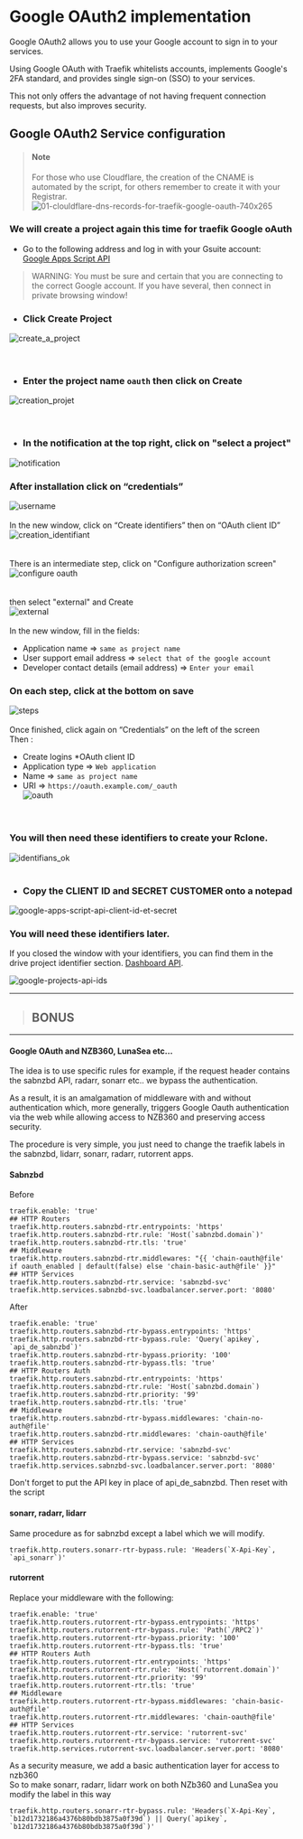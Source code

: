 # Google OAuth2 implementation

Google OAuth2 allows you to use your Google account to sign in to your services.

Using Google OAuth with Traefik whitelists accounts, implements Google's 2FA standard, and provides single sign-on (SSO) to your services.  

This not only offers the advantage of not having frequent connection requests, but also improves security.


## Google OAuth2 Service configuration

> #### Note  
> For those who use Cloudflare, the creation of the CNAME is automated by the script, for others remember to create it with your Registrar.  
![01-clouldflare-dns-records-for-traefik-google-oauth-740x265](https://user-images.githubusercontent.com/64525827/105626357-56f06100-5e2f-11eb-815d-684ea953c4c8.png)


### We will create a project again this time for traefik Google oAuth

* Go to the following address and log in with your Gsuite account:  
[Google Apps Script API](https://href.li/?https://console.cloud.google.com/cloud-resource-manager)

> WARNING: You must be sure and certain that you are connecting to the correct Google account.
If you have several, then connect in private browsing window!

* ### Click Create Project
![create_a_project](https://user-images.githubusercontent.com/64525827/119948392-14839000-bf99-11eb-96a0-c7509bde74e9.png)  
<br><br>
* ### Enter the project name ``oauth`` then click on Create  
![creation_projet](https://user-images.githubusercontent.com/64525827/119948566-3f6de400-bf99-11eb-8ddf-ce61d54a76b4.png)  
<br><br>
* ### In the notification at the top right, click on "select a project"  
![notification](https://user-images.githubusercontent.com/64525827/119949044-c28f3a00-bf99-11eb-8c9f-3342f6c0649e.png)  

### After installation click on “credentials”  
![username](https://user-images.githubusercontent.com/64525827/119950352-0a629100-bf9b-11eb-923c-fd49240cc6e0.png)
<br><br>
In the new window, click on “Create identifiers” then on “OAuth client ID”
![creation_identifiant](https://user-images.githubusercontent.com/64525827/119950515-33832180-bf9b-11eb-9e12-14995ab54f3c.png)  
<br><br>
There is an intermediate step, click on "Configure authorization screen"  
![configure oauth](https://user-images.githubusercontent.com/64525827/119950915-af7d6980-bf9b-11eb-9d4a-f51a90294427.png)  
<br><br>
then select "external" and Create  
![external](https://user-images.githubusercontent.com/64525827/119951092-dc318100-bf9b-11eb-8fb2-79b59052fecf.png)
<br><br>
In the new window, fill in the fields:
* Application name => ``same as project name``
* User support email address => ``select that of the google account``
* Developer contact details (email address) => ``Enter your email``  

### On each step, click at the bottom on save  
![steps](https://user-images.githubusercontent.com/64525827/119951704-8a3d2b00-bf9c-11eb-9632-8c3698a45e5d.png)
<br><br>
Once finished, click again on “Credentials” on the left of the screen  
Then :
* Create logins
*OAuth client ID
* Application type => ``Web application``
* Name => ``same as project name``
* URI => ``https://oauth.example.com/_oauth``  
![oauth](https://user-images.githubusercontent.com/64525827/119953309-2451a300-bf9e-11eb-9a85-fb8414e3c667.png)   
<br><br>

### You will then need these identifiers to create your Rclone.  
![identifians_ok](https://user-images.githubusercontent.com/64525827/119952283-236c4180-bf9d-11eb-9937-86ca1d319f1c.png)
<br><br>


* ### Copy the CLIENT ID and SECRET CUSTOMER onto a notepad  
![google-apps-script-api-client-id-et-secret](https://user-images.githubusercontent.com/64525827/105181463-1ee5d700-5b2c-11eb-85b1-55a14668ea34.jpeg)

### You will need these identifiers later.  


If you closed the window with your identifiers, you can find them in the drive project identifier section. [Dashboard API](https://href.li/?https://console.developers.google.com).  

![google-projects-api-ids](https://user-images.githubusercontent.com/64525827/105181488-2907d580-5b2c-11eb-9b8b-cc39e3e2ed04.jpg)


***
> ## BONUS
***
#### Google OAuth and NZB360, LunaSea etc...  
The idea is to use specific rules for example, if the request header contains the sabnzbd API, radarr, sonarr etc.. we bypass the authentication.  

As a result, it is an amalgamation of middleware with and without authentication which, more generally, triggers Google Oauth authentication via the web while allowing access to NZB360 and preserving access security.   

The procedure is very simple, you just need to change the traefik labels in the sabnzbd, lidarr, sonarr, radarr, rutorrent apps.  

#### Sabnzbd  

Before

```
traefik.enable: 'true'
## HTTP Routers
traefik.http.routers.sabnzbd-rtr.entrypoints: 'https'
traefik.http.routers.sabnzbd-rtr.rule: 'Host(`sabnzbd.domain`)'
traefik.http.routers.sabnzbd-rtr.tls: 'true'
## Middleware
traefik.http.routers.sabnzbd-rtr.middlewares: "{{ 'chain-oauth@file' if oauth_enabled | default(false) else 'chain-basic-auth@file' }}"
## HTTP Services
traefik.http.routers.sabnzbd-rtr.service: 'sabnzbd-svc'
traefik.http.services.sabnzbd-svc.loadbalancer.server.port: '8080'
```
After  
```
traefik.enable: 'true'
traefik.http.routers.sabnzbd-rtr-bypass.entrypoints: 'https'
traefik.http.routers.sabnzbd-rtr-bypass.rule: 'Query(`apikey`, `api_de_sabnzbd`)'
traefik.http.routers.sabnzbd-rtr-bypass.priority: '100'
traefik.http.routers.sabnzbd-rtr-bypass.tls: 'true'
## HTTP Routers Auth
traefik.http.routers.sabnzbd-rtr.entrypoints: 'https'
traefik.http.routers.sabnzbd-rtr.rule: 'Host(`sabnzbd.domain`)
traefik.http.routers.sabnzbd-rtr.priority: '99'
traefik.http.routers.sabnzbd-rtr.tls: 'true'
## Middleware
traefik.http.routers.sabnzbd-rtr-bypass.middlewares: 'chain-no-auth@file'
traefik.http.routers.sabnzbd-rtr.middlewares: 'chain-oauth@file'
## HTTP Services
traefik.http.routers.sabnzbd-rtr.service: 'sabnzbd-svc'
traefik.http.routers.sabnzbd-rtr-bypass.service: 'sabnzbd-svc'
traefik.http.services.sabnzbd-svc.loadbalancer.server.port: '8080'
```
Don't forget to put the API key in place of api_de_sabnzbd. Then reset with the script

#### sonarr, radarr, lidarr  
Same procedure as for sabnzbd except a label which we will modify.
```
traefik.http.routers.sonarr-rtr-bypass.rule: 'Headers(`X-Api-Key`, `api_sonarr`)'
```  
#### rutorrent
Replace your middleware with the following:
```
traefik.enable: 'true'
traefik.http.routers.rutorrent-rtr-bypass.entrypoints: 'https'
traefik.http.routers.rutorrent-rtr-bypass.rule: 'Path(`/RPC2`)'
traefik.http.routers.rutorrent-rtr-bypass.priority: '100'
traefik.http.routers.rutorrent-rtr-bypass.tls: 'true'
## HTTP Routers Auth
traefik.http.routers.rutorrent-rtr.entrypoints: 'https'
traefik.http.routers.rutorrent-rtr.rule: 'Host(`rutorrent.domain`)'
traefik.http.routers.rutorrent-rtr.priority: '99'
traefik.http.routers.rutorrent-rtr.tls: 'true'
## Middleware
traefik.http.routers.rutorrent-rtr-bypass.middlewares: 'chain-basic-auth@file'
traefik.http.routers.rutorrent-rtr.middlewares: 'chain-oauth@file'
## HTTP Services
traefik.http.routers.rutorrent-rtr.service: 'rutorrent-svc'
traefik.http.routers.rutorrent-rtr-bypass.service: 'rutorrent-svc'
traefik.http.services.rutorrent-svc.loadbalancer.server.port: '8080'
```
As a security measure, we add a basic authentication layer for access to nzb360  
So to make sonarr, radarr, lidarr work on both NZb360 and LunaSea you modify the label in this way

```
traefik.http.routers.sonarr-rtr-bypass.rule: 'Headers(`X-Api-Key`, `b12d1732186a4376b80bdb3875a0f39d`) || Query(`apikey`, `b12d1732186a4376b80bdb3875a0f39d`)'
```
